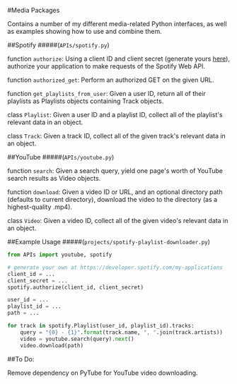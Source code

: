 #Media Packages

Contains a number of my different media-related Python interfaces, as well as examples showing how to use and combine them.


##Spotify
#####(`APIs/spotify.py`)

function `authorize`: Using a client ID and client secret (generate yours [here](https://developer.spotify.com/my-applications)), authorize your application to make requests of the Spotify Web API.

function `authorized_get`: Perform an authorized GET on the given URL.

function `get_playlists_from_user`: Given a user ID, return all of their playlists as Playlists objects containing Track objects.

class `Playlist`: Given a user ID and a playlist ID, collect all of the playlist's relevant data in an object.

class `Track`: Given a track ID, collect all of the given track's relevant data in an object.


##YouTube
#####(`APIs/youtube.py`)

function `search`: Given a search query, yield one page's worth of YouTube search results as Video objects.

function `download`: Given a video ID or URL, and an optional directory path (defaults to current directory), download the video to the directory (as a highest-quality .mp4).

class `Video`: Given a video ID, collect all of the given video's relevant data in an object.


##Example Usage
#####(`projects/spotify-playlist-downloader.py`)

```python
from APIs import youtube, spotify

# generate your own at https://developer.spotify.com/my-applications
client_id = ...
client_secret = ...
spotify.authorize(client_id, client_secret)

user_id = ...
playlist_id = ...
path = ...

for track in spotify.Playlist(user_id, playlist_id).tracks:
	query = "{0} - {1}".format(track.name, ", ".join(track.artists))
	video = youtube.search(query).next()
	video.download(path)
```

##To Do:

Remove dependency on PyTube for YouTube video downloading.
